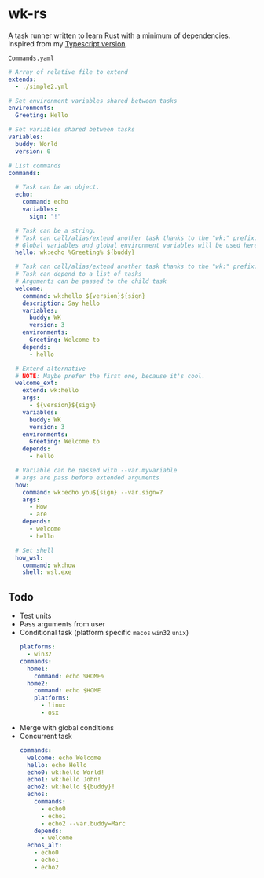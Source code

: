# wk-rs

A task runner written to learn Rust with a minimum of dependencies. Inspired from my [Typescript version](https://github.com/wk-js/command).

`Commands.yaml`

```yaml
# Array of relative file to extend
extends:
  - ./simple2.yml

# Set environment variables shared between tasks
environments:
  Greeting: Hello

# Set variables shared between tasks
variables:
  buddy: World
  version: 0

# List commands
commands:

  # Task can be an object.
  echo:
    command: echo
    variables:
      sign: "!"

  # Task can be a string.
  # Task can call/alias/extend another task thanks to the "wk:" prefix.
  # Global variables and global environment variables will be used here.
  hello: wk:echo %Greeting% ${buddy}

  # Task can call/alias/extend another task thanks to the "wk:" prefix.
  # Task can depend to a list of tasks
  # Arguments can be passed to the child task
  welcome:
    command: wk:hello ${version}${sign}
    description: Say hello
    variables:
      buddy: WK
      version: 3
    environments:
      Greeting: Welcome to
    depends:
      - hello

  # Extend alternative
  # NOTE: Maybe prefer the first one, because it's cool.
  welcome_ext:
    extend: wk:hello
    args:
      - ${version}${sign}
    variables:
      buddy: WK
      version: 3
    environments:
      Greeting: Welcome to
    depends:
      - hello

  # Variable can be passed with --var.myvariable
  # args are pass before extended arguments
  how:
    command: wk:echo you${sign} --var.sign=?
    args:
      - How
      - are
    depends:
      - welcome
      - hello

  # Set shell
  how_wsl:
    command: wk:how
    shell: wsl.exe
```

## Todo

* Test units
* Pass arguments from user
* Conditional task (platform specific `macos` `win32` `unix`)
  ```yaml
  platforms:
    - win32
  commands:
    home1:
      command: echo %HOME%
    home2:
      command: echo $HOME
      platforms:
        - linux
        - osx
  ```
* Merge with global conditions
* Concurrent task
  ```yaml
  commands:
    welcome: echo Welcome
    hello: echo Hello
    echo0: wk:hello World!
    echo1: wk:hello John!
    echo2: wk:hello ${buddy}!
    echos:
      commands:
        - echo0
        - echo1
        - echo2 --var.buddy=Marc
      depends:
        - welcome
    echos_alt:
      - echo0
      - echo1
      - echo2
  ```